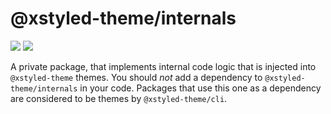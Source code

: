 # @xstyled-theme/internals
[![](https://img.shields.io/github/workflow/status/La-Javaness/xstyled-theme-internals/Release)](https://github.com/La-Javaness/xstyled-theme-internals/actions?query=workflow%3ARelease)
[![](https://img.shields.io/npm/v/@xstyled-theme/internals.svg)](https://www.npmjs.com/package/@xstyled-theme/internals)

A private package, that implements internal code logic that is injected into `@xstyled-theme` themes. You should *not* add a dependency to `@xstyled-theme/internals` in your code. Packages that use this one as a dependency are considered to be themes by `@xstyled-theme/cli`.
